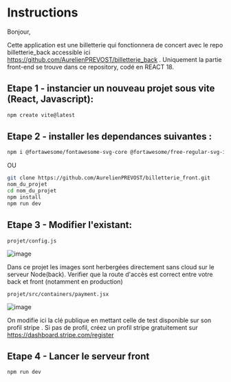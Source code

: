 # Instructions

Bonjour,

Cette application est une billetterie qui fonctionnera de concert avec le repo billetterie_back accessible ici https://github.com/AurelienPREVOST/billetterie_back .
Uniquement la partie front-end se trouve dans ce repository, codé en REACT 18.

## Etape 1 - instancier un nouveau projet sous vite (React, Javascript):

```bash
npm create vite@latest
```

## Etape 2 - installer les dependances suivantes :

````bash
npm i @fortawesome/fontawesome-svg-core @fortawesome/free-regular-svg-icons @fortawesome/free-solid-svg-icons @fortawesome/react-fontawesome @reduxjs/toolkit @stripe/react-stripe-js @stripe/stripe-js axios moment react-redux react-router-dom redux redux-thunk sass html5-qrcode qrcode qrcode.react chai mocha sinon sinon-chai
````


OU 
```bash
git clone https://github.com/AurelienPREVOST/billetterie_front.git
nom_du_projet
cd nom_du_projet
npm install
npm run dev
```

## Etape 3 - Modifier l'existant:

```plaintext
projet/config.js
```
![image](https://github.com/AurelienPREVOST/billetterie_front/assets/102169301/3477c05d-7c14-48b4-b37c-d7682d7f10b0)


Dans ce projet les images sont herbergées directement sans cloud sur le serveur Node(back). Verifier que la route d'accès est correct entre votre back et front (notamment en production)


```plaintext
projet/src/containers/payment.jsx
```
![image](https://github.com/AurelienPREVOST/billetterie_front/assets/102169301/b6cb8786-fdfa-4a7c-8478-5b28991e99b6)

On modifie ici la clé publique en mettant celle de test disponible sur son profil stripe . Si pas de profil, créez un profil stripe gratuitement sur https://dashboard.stripe.com/register




## Etape 4 - Lancer le serveur front

```bash
npm run dev
```
